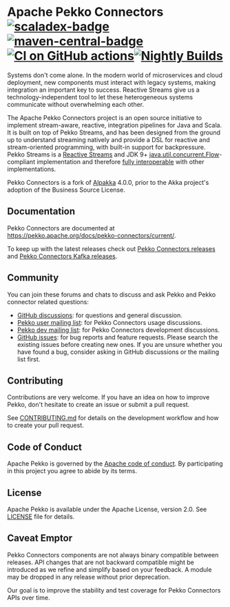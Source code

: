 Apache Pekko Connectors [![scaladex-badge][]][scaladex] [![maven-central-badge][]][maven-central] [![CI on GitHub actions](https://github.com/apache/incubator-pekko-connectors/actions/workflows/check-build-test.yml/badge.svg)](https://github.com/apache/incubator-pekko-connectors/actions/workflows/check-build-test.yml)[![Nightly Builds](https://github.com/apache/incubator-pekko-connectors/actions/workflows/nightly-builds.yaml/badge.svg)](https://github.com/apache/incubator-pekko-connectors/actions/workflows/nightly-builds.yaml)
=======

[scaladex]:              https://index.scala-lang.org/apache/incubator-pekko-connectors
[scaladex-badge]:        https://index.scala-lang.org/apache/incubator-pekko-connectors/latest.svg
[maven-central]:         https://search.maven.org/#search%7Cga%7C1%7Cpekko-connectors
[maven-central-badge]:   https://maven-badges.herokuapp.com/maven-central/org.pekko/pekko-connectors-file_2.13/badge.svg

Systems don't come alone. In the modern world of microservices and cloud deployment, new components must interact with legacy systems, making integration an important key to success. Reactive Streams give us a technology-independent tool to let these heterogeneous systems communicate without overwhelming each other.

The Apache Pekko Connectors project is an open source initiative to implement stream-aware, reactive, integration pipelines for Java and Scala. It is built on top of Pekko Streams, and has been designed from the ground up to understand streaming natively and provide a DSL for reactive and stream-oriented programming, with built-in support for backpressure. Pekko Streams is a [Reactive Streams](http://www.reactive-streams.org/) and JDK 9+ [java.util.concurrent.Flow](https://docs.oracle.com/javase/10/docs/api/java/util/concurrent/Flow.html)-compliant implementation and therefore [fully interoperable](https://pekko.apache.org/docs/pekko/current/general/stream/stream-design.html#interoperation-with-other-reactive-streams-implementations) with other implementations.

Pekko Connectors is a fork of [Alpakka](https://github.com/akka/alpakka) 4.0.0, prior to the Akka project's adoption of the Business Source License.

Documentation
-------------

Pekko Connectors are documented at https://pekko.apache.org/docs/pekko-connectors/current/.

To keep up with the latest releases check out [Pekko Connectors releases](https://github.com/apache/incubator-pekko-connectors/releases) and [Pekko Connectors Kafka releases](https://github.com/apache/incubator-pekko-connectors-kafka/releases).

Community
---------

You can join these forums and chats to discuss and ask Pekko and Pekko connector related questions:

- [GitHub discussions](https://github.com/apache/incubator-pekko/discussions): for questions and general discussion.
- [Pekko user mailing list](https://lists.apache.org/list.html?user@pekko.apache.org): for Pekko Connectors usage discussions.
- [Pekko dev mailing list](https://lists.apache.org/list.html?dev@pekko.apache.org): for Pekko Connectors development discussions.
- [GitHub issues](https://github.com/apache/incubator-pekko-connectors/issues): for bug reports and feature requests. Please search the existing issues before creating new ones. If you are unsure whether you have found a bug, consider asking in GitHub discussions or the mailing list first.

Contributing
------------

Contributions are very welcome. If you have an idea on how to improve Pekko, don't hesitate to create an issue or submit a pull request.

See [CONTRIBUTING.md](https://github.com/apache/incubator-pekko-connectors/blob/main/CONTRIBUTING.md) for details on the development workflow and how to create your pull request.

Code of Conduct
---------------

Apache Pekko is governed by the [Apache code of conduct](https://www.apache.org/foundation/policies/conduct.html). By participating in this project you agree to abide by its terms.

License
-------

Apache Pekko is available under the Apache License, version 2.0. See [LICENSE](https://github.com/apache/incubator-pekko-connectors/blob/main/LICENSE) file for details.

Caveat Emptor
-------------

Pekko Connectors components are not always binary compatible between releases. API changes that are not backward compatible might be introduced as we refine and simplify based on your feedback. A module may be dropped in any release without prior deprecation. 

Our goal is to improve the stability and test coverage for Pekko Connectors APIs over time.
